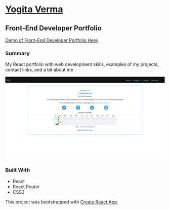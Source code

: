 # [Yogita Verma](https://yog9.github.io/portfolio)

## Front-End Developer Portfolio

[Demo of Front-End Developer Portfolio Here](https://yog9.github.io/portfolio)

### Summary

My React portfolio with web development skills, examples of my projects, contact links, and a bit about me .

![](/portfolio.png)

### Built With

- React
- React Router
- CSS3

This project was bootstrapped with [Create React App](https://github.com/facebook/create-react-app).
